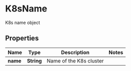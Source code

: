 

# K8sName

K8s name object

## Properties

Name | Type | Description | Notes
------------ | ------------- | ------------- | -------------
**name** | **String** | Name of the K8s cluster | 



